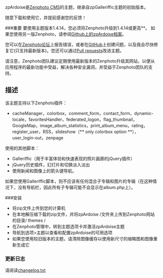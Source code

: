 zpArdoise是[Zenphoto CMS](http://www.zenphoto.org)的主题，继承自zpGalleriffic主题的初始版本。

随意下载和使用它，并提前感谢您的反馈！

###重要
要使用主题版本1.4.14，您必须将Zenphoto升级到1.4.14或更高**。
如果您使用另一版Zenphoto，请参阅[Github上的zpArdoise档案](https://github.com/vincent3569/zpArdoise/releases)。

您可以在[Zenphoto论坛](http://www.zenphoto.org/support/)上报告错误，或者在[GitHub](https://github.com/vincent3569/zpArdoise/issues)上创建问题，以及我会尽快修复它(只支持最新版本)。您还可以通过[Pull requests](https://github.com/vincent3569/zpArdoise/pulls)改进主题。

请注意，Zenphoto团队建议定期使用最新版本的Zenphoto升级其网站，以便从应用程序的最新功能中受益，解决各种安全漏洞，并受益于Zenphoto团队的支持。

描述
-----------

该主题支持以下Zenphoto插件：
 -  cacheManager，colorbox，comment_form，contact_form，dynamic-locale，favoritesHandler，federated_logon，flag_thumbnail，GoogleMap，image_album_statistics，print_album_menu，rating，register_user，RSS，slideshow（** only colorbox option **），user_login-out，zenpage

使用的其他脚本：
 -  Galleriffic（用于丰富体验和快速表现的照片画廊的jQuery插件）
 -  jQuery历史插件，幻灯片和切换淡入淡出
 - 使用新闻和图像上的箭头键导航。

如果您使用Galleriffic脚本，则不应该有任何混合子专辑和图片的专辑（在这种情况下，没有导航栏，因此所有子专辑可能不会显示在album.php上）。

###安装
 - 将zip文件上传到您的计算机
 - 在本地解压缩下载的zip文件，并将zpArdoise /文件夹上传到Zenphoto网站的目录/ themes /
 - 在Zenphoto管理中，转到主题选项卡并激活zpArdoise主题
 - 导航到选项>主题以查看和配置zpArdoise的可用选项
 - 如果您使用较旧版本的主题，请清除图像缓存以使用新尺寸的缩略图和图像重新生成它

### 更新日志
请阅读[changelog.txt](https://github.com/vincent3569/zpArdoise/blob/master/changelog.txt)
